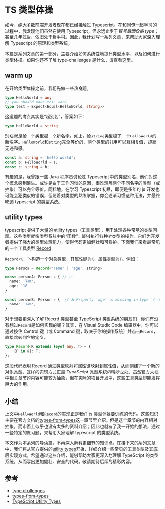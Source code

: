 # TS 类型体操

如今，绝大多数前端开发者现在都已经接触过 Typescript。在和同僚一起学习的过程中，我发现他们虽然在使用 Typescript，但永远止步于*冒号后面价格 type*；甚至几年过后，依旧处于新手村。因此，我计划写一系列文章，来帮助大家深入理解 Typescript 的原理和类型系统。

本篇是系列文章的第一部分，主要介绍如何系统性地提升类型水平，以及如何进行类型体操。如果你还不了解 type-challenges 是什么，请查看[这里][0]。

## warm up

在开始类型体操之前，我们先做一些热身题。

```ts
type HelloWorld = any
// you should make this work
type test = Expect<Equal<HelloWorld, string>>
```

这道题的考点其实是“起别名”，答案如下：


```ts
type HelloWorld = string
```

别名就是给一个类型起一个新名字，如上，给`string`类型起了一个`HelloWorld`的新名字。`HelloWorld`和`string`完全等价的，两个类型的引用可以互相复值，却毫无违和感。

```ts
const a: string = 'hello world';
const b: HelloWorld = a;
const c: string = b;
```

有趣的是，我曾跟一些 Java 程序员讨论过 Typescript 中的类型别名，他们对这个概念感到陌生。或许是由于工作习惯的原因，很难理解两个不同名字的类型（或抽象）可以完全等价。同样地，在学习 Typescript 初期，即便是多年的 js 开发也可能会犯类似的错误，但随着对类型的熟练掌握，你会逐渐习惯这种用法，并最终吃透 typescript 的类型系统。

## utility types

typescript 提供了大量的 utility types（工具类型），用于处理各种常见的类型问题。这些类型就像类型系统中的“函数”，能够执行各种对类型的操作。它们为开发者提供了强大的类型处理能力，使得代码更加健壮和可维护。下面我们来看最常见的一个工具类型 [Record][2]

`Record<K, T>`构造一个对象类型，其属性键为`K`，属性类型为`T`。例如：

```ts
type Person = Record<'name' | 'age', string>

const personA: Person = { // ✅
  name: 'Tom',
  age: '18'
}

const personB: Person = {  // ❌ Property 'age' is missing in type '{ name: string; }' but required in type 'Person'.ts(2741)
  name: 'Tom',
}
```

对于想要更深入了解 Record 类型甚至 TypeScript 类型系统的朋友们，你们有没有想过`Record`是如何实现的呢？其实，在 Visual Studio Code 编辑器中，你可以通过按住 Control 键（或 Command 键，取决于你的操作系统）并点击`Record`，直接跳转到它的定义。

```ts
type Record<K extends keyof any, T> = {
    [P in K]: T;
};
```

这段代码表明 Record 通过类型映射将属性键映射到属性值，从而创建了一个新的对象类型。这样的实现方式正是 TypeScript 类型系统的精妙之处。虽然官方文档中相关章节的内容可能较为抽象，但在实际的项目开发中，这些工具类型却能发挥巨大的作用。


## 小结

上文中`HelloWorld`和`Record`的实现正是我们 ts 类型体操要训练的代码。这些知识主要在官方文档的[types-from-types][2]这一章节里介绍。但是这个章节的内容相对抽象，而市面上似乎也没有太多的资料介绍；因此也就有了我一开始的想法，通过一些特定的练习题，来帮助大家理解 typescript 的类型系统。

本文作为本系列的导读篇，不再深入解释更细节的知识点。在接下来的系列文章中，我们将从官方提供的[utility types][2]开始，详细介绍一些常见的工具类型及其底层实现方式。希望通过这些介绍，能够帮助大家更深入地理解 TypeScript 的类型系统，从而写出更加健壮、安全的代码。敬请期待后续的精彩内容。


## 参考

- [type challenges][0]
- [types-from-types][1]
- [TypeScript Utility Types][2]


[0]: https://github.com/type-challenges/type-challenges
[1]: https://www.typescriptlang.org/docs/handbook/2/types-from-types.html
[2]: https://www.typescriptlang.org/docs/handbook/utility-types.html#recordkeys-type